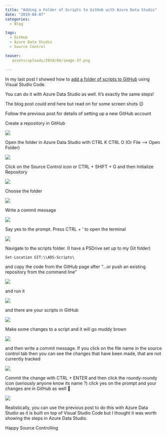 ```yaml
---
title: "Adding a Folder of Scripts to GitHub with Azure Data Studio"
date: "2019-04-07" 
categories:
  - Blog

tags:
  - GitHub
  - Azure Data Studio
  - Source Control

teaser:
   assets/uploads/2019/04/image-37.png

---
```

In my last post I showed how to [add a folder of scripts to GitHub](https://blog.robsewell.com/10501/) using Visual Studio Code.

You can do it with Azure Data Studio as well. It’s exactly the same steps!

The blog post could end here but read on for some screen shots 😉

Follow the previous post for details of setting up a new GitHub account

Create a repository in GitHub

![](https://blog.robsewell.com/assets/uploads/2019/04/image-27.png)

  

Open the folder in Azure Data Studio with CTRL K CTRL O (Or File –> Open Folder)

![](https://blog.robsewell.com/assets/uploads/2019/04/image-28.png)

Click on the Source Control icon or CTRL + SHIFT + G and then Initialize Repository

![](https://blog.robsewell.com/assets/uploads/2019/04/image-29.png)

Choose the folder

![](https://blog.robsewell.com/assets/uploads/2019/04/image-30.png)

Write a commit message

![](https://blog.robsewell.com/assets/uploads/2019/04/image-31.png)

Say yes to the prompt. Press CTRL + ‘ to open the terminal

![](https://blog.robsewell.com/assets/uploads/2019/04/image-32.png)

Navigate to the scripts folder. (I have a PSDrive set up to my Git folder)

    Set-Location GIT:\\ADS-Scripts\

and copy the code from the GitHub page after “…or push an existing repository from the command line”

![](https://blog.robsewell.com/assets/uploads/2019/04/image-33.png)

and run it

![](https://blog.robsewell.com/assets/uploads/2019/04/image-34.png)

and there are your scripts in GitHub

![](https://blog.robsewell.com/assets/uploads/2019/04/image-35.png)

Make some changes to a script and it will go muddy brown

![](https://blog.robsewell.com/assets/uploads/2019/04/image-36.png)

and then write a commit message. If you click on the file name in the source control tab then you can see the changes that have been made, that are not currently tracked

![](https://blog.robsewell.com/assets/uploads/2019/04/image-37.png)

Commit the change with CTRL + ENTER and then click the roundy-roundy icon (seriously anyone know its name ?) click yes on the prompt and your changes are in GitHub as well 🙂

![](https://blog.robsewell.com/assets/uploads/2019/04/image-38.png)

Realistically, you can use the previous post to do this with Azure Data Studio as it is built on top of Visual Studio Code but I thought it was worth showing the steps in Azure Data Studio.

Happy Source Controlling
